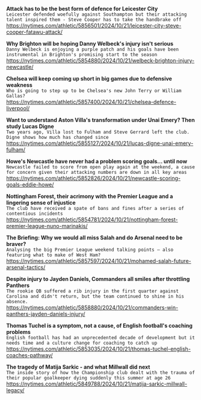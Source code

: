 **Attack has to be the best form of defence for Leicester City**\
`Leicester defended woefully against Southampton but their attacking talent inspired them - Steve Cooper has to take the handbrake off`\
https://nytimes.com/athletic/5856501/2024/10/21/leicester-city-steve-cooper-fatawu-attack/

**Why Brighton will be hoping Danny Welbeck's injury isn't serious**\
`Danny Welbeck is enjoying a purple patch and his goals have been instrumental in Brighton's promising start to the season`\
https://nytimes.com/athletic/5854880/2024/10/21/welbeck-brighton-injury-newcastle/

**Chelsea will keep coming up short in big games due to defensive weakness**\
`Who is going to step up to be Chelsea's new John Terry or William Gallas?`\
https://nytimes.com/athletic/5857400/2024/10/21/chelsea-defence-liverpool/

**Want to understand Aston Villa's transformation under Unai Emery? Then study Lucas Digne**\
`Two years ago, Villa lost to Fulham and Steve Gerrard left the club. Digne shows how much has changed since`\
https://nytimes.com/athletic/5855127/2024/10/21/lucas-digne-unai-emery-fulham/

**Howe's Newcastle have never had a problem scoring goals... until now**\
`Newcastle failed to score from open play again at the weekend, a cause for concern given their attacking numbers are down in all key areas`\
https://nytimes.com/athletic/5852826/2024/10/21/newcastle-scoring-goals-eddie-howe/

**Nottingham Forest, their acrimony with the Premier League and a lingering sense of injustice**\
`The club have received a spate of bans and fines after a series of contentious incidents`\
https://nytimes.com/athletic/5854781/2024/10/21/nottingham-forest-premier-league-nuno-marinakis/

**The Briefing: Why we would all miss Salah and do Arsenal need to be braver?**\
`Analysing the big Premier League weekend talking points — also featuring what to make of West Ham?`\
https://nytimes.com/athletic/5857597/2024/10/21/mohamed-salah-future-arsenal-tactics/

**Despite injury to Jayden Daniels, Commanders all smiles after throttling Panthers**\
`The rookie QB suffered a rib injury in the first quarter against Carolina and didn't return, but the team continued to shine in his absence.`\
https://nytimes.com/athletic/5858880/2024/10/21/commanders-win-panthers-jayden-daniels-injury/

**Thomas Tuchel is a symptom, not a cause, of English football's coaching problems**\
`English football has had an unprecedented decade of development but it needs time and a culture change for coaching to catch up`\
https://nytimes.com/athletic/5853035/2024/10/21/thomas-tuchel-english-coaches-pathway/

**The tragedy of Matija Sarkic - and what Millwall did next**\
`The inside story of how the Championship club dealt with the trauma of their popular goalkeeper dying suddenly this summer at age 26`\
https://nytimes.com/athletic/5849788/2024/10/21/matija-sarkic-millwall-legacy/

